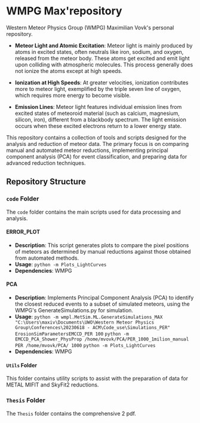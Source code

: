# WMPG Max'repository
Western Meteor Physics Group (WMPG) Maximilian Vovk's personal repository.

- **Meteor Light and Atomic Excitation**: Meteor light is mainly produced by atoms in excited states, often neutrals like iron, sodium, and oxygen, released from the meteor body. These atoms get excited and emit light upon colliding with atmospheric molecules. This process generally does not ionize the atoms except at high speeds.

- **Ionization at High Speeds**: At greater velocities, ionization contributes more to meteor light, exemplified by the triple seven line of oxygen, which requires more energy to become visible.

- **Emission Lines**: Meteor light features individual emission lines from excited states of meteoroid material (such as calcium, magnesium, silicon, iron), different from a blackbody spectrum. The light emission occurs when these excited electrons return to a lower energy state.

This repository contains a collection of tools and scripts designed for the analysis and reduction of meteor data. The primary focus is on comparing manual and automated meteor reductions, implementing principal component analysis (PCA) for event classification, and preparing data for advanced reduction techniques.

## Repository Structure

### `code` Folder
The `code` folder contains the main scripts used for data processing and analysis.

#### ERROR_PLOT
- **Description**: This script generates plots to compare the pixel positions of meteors as determined by manual reductions against those obtained from automated methods.
- **Usage**: `python -m Plots_LightCurves`
- **Dependencies**: WMPG

#### PCA
- **Description**: Implements Principal Component Analysis (PCA) to identify the closest reduced events to a subset of simulated meteors, using the WMPG's GenerateSimulations.py for simulation.
- **Usage**: `python -m wmpl.MetSim.ML.GenerateSimulations_MAX "C:\Users\maxiv\Documents\UWO\Western Meteor Physics Group\Conferences\20230618 - ACM\Code_use\Simulations_PER" ErosionSimParametersEMCCD_PER 100`
`python -m EMCCD_PCA_Shower_PhysProp /home/mvovk/PCA/PER_1000_1milion_manual PER /home/mvovk/PCA/ 1000`
`python -m Plots_LightCurves`
- **Dependencies**: WMPG

#### `Utils` Folder
This folder contains utility scripts to assist with the preparation of data for METAL MIFIT and SkyFit2 reductions.

### `Thesis` Folder
The `Thesis` folder contains the comprehensive 2 pdf.
